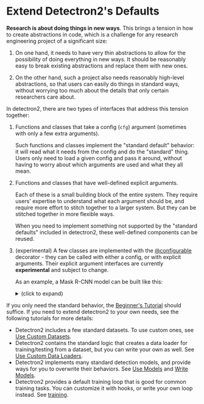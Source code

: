 # Extend Detectron2's Defaults

__Research is about doing things in new ways__.
This brings a tension in how to create abstractions in code,
which is a challenge for any research engineering project of a significant size:

1. On one hand, it needs to have very thin abstractions to allow for the possibility of doing
   everything in new ways. It should be reasonably easy to break existing
   abstractions and replace them with new ones.

2. On the other hand, such a project also needs reasonably high-level
   abstractions, so that users can easily do things in standard ways,
   without worrying too much about the details that only certain researchers care about.

In detectron2, there are two types of interfaces that address this tension together:

1. Functions and classes that take a config (`cfg`) argument
   (sometimes with only a few extra arguments).

   Such functions and classes implement
   the "standard default" behavior: it will read what it needs from the
   config and do the "standard" thing.
   Users only need to load a given config and pass it around, without having to worry about
   which arguments are used and what they all mean.

2. Functions and classes that have well-defined explicit arguments.

   Each of these is a small building block of the entire system.
   They require users' expertise to understand what each argument should be,
   and require more effort to stitch together to a larger system.
   But they can be stitched together in more flexible ways.

   When you need to implement something not supported by the "standard defaults"
   included in detectron2, these well-defined components can be reused.

3. (experimental) A few classes are implemented with the
   [@configurable](../../modules/config.html#detectron2.config.configurable)
   decorator - they can be called with either a config, or with explicit arguments.
   Their explicit argument interfaces are currently __experimental__ and subject to change.

   As an example, a Mask R-CNN model can be built like this:
   <details>
   <summary>
   (click to expand)
   </summary>

   ```python
   model = GeneralizedRCNN(
       backbone=FPN(
           ResNet(
               BasicStem(3, 64),
               [
                   ResNet.make_stage(
                       BottleneckBlock,
                       n,
                       s,
                       in_channels=i,
                       bottleneck_channels=o // 4,
                       out_channels=o,
                       stride_in_1x1=True,
                   )
                   for (n, s, i, o) in zip(
                       [3, 4, 6, 3], [1, 2, 2, 2], [64, 256, 512, 1024], [256, 512, 1024, 2048]
                   )
               ],
               out_features=["res2", "res3", "res4", "res5"],
           ).freeze(2),
           ["res2", "res3", "res4", "res5"],
           256,
           top_block=LastLevelMaxPool(),
       ),
       proposal_generator=RPN(
           in_features=["p2", "p3", "p4", "p5", "p6"],
           head=StandardRPNHead(in_channels=256, num_anchors=3),
           anchor_generator=DefaultAnchorGenerator(
               sizes=[[32], [64], [128], [256], [512]],
               aspect_ratios=[0.5, 1.0, 2.0],
               strides=[4, 8, 16, 32, 64],
               offset=0.0,
           ),
           anchor_matcher=Matcher([0.3, 0.7], [0, -1, 1], allow_low_quality_matches=True),
           box2box_transform=Box2BoxTransform([1.0, 1.0, 1.0, 1.0]),
           batch_size_per_image=256,
           positive_fraction=0.5,
           pre_nms_topk=(2000, 1000),
           post_nms_topk=(1000, 1000),
           nms_thresh=0.7,
       ),
       roi_heads=StandardROIHeads(
           num_classes=80,
           batch_size_per_image=512,
           positive_fraction=0.25,
           proposal_matcher=Matcher([0.5], [0, 1], allow_low_quality_matches=False),
           box_in_features=["p2", "p3", "p4", "p5"],
           box_pooler=ROIPooler(7, (1.0 / 4, 1.0 / 8, 1.0 / 16, 1.0 / 32), 0, "ROIAlignV2"),
           box_head=FastRCNNConvFCHead(
               ShapeSpec(channels=256, height=7, width=7), conv_dims=[], fc_dims=[1024, 1024]
           ),
           box_predictor=FastRCNNOutputLayers(
               ShapeSpec(channels=1024),
               test_score_thresh=0.05,
               box2box_transform=Box2BoxTransform((10, 10, 5, 5)),
               num_classes=80,
           ),
           mask_in_features=["p2", "p3", "p4", "p5"],
           mask_pooler=ROIPooler(14, (1.0 / 4, 1.0 / 8, 1.0 / 16, 1.0 / 32), 0, "ROIAlignV2"),
           mask_head=MaskRCNNConvUpsampleHead(
               ShapeSpec(channels=256, width=14, height=14),
               num_classes=80,
               conv_dims=[256, 256, 256, 256, 256],
           ),
       ),
       pixel_mean=[103.530, 116.280, 123.675],
       pixel_std=[1.0, 1.0, 1.0],
       input_format="BGR",
   )
   ```

  </details>


If you only need the standard behavior, the [Beginner's Tutorial](getting_started.md)
should suffice. If you need to extend detectron2 to your own needs,
see the following tutorials for more details:

* Detectron2 includes a few standard datasets. To use custom ones, see
  [Use Custom Datasets](datasets.md).
* Detectron2 contains the standard logic that creates a data loader for training/testing from a
  dataset, but you can write your own as well. See [Use Custom Data Loaders](data_loading.md).
* Detectron2 implements many standard detection models, and provide ways for you
  to overwrite their behaviors. See [Use Models](models.md) and [Write Models](write-models.md).
* Detectron2 provides a default training loop that is good for common training tasks.
  You can customize it with hooks, or write your own loop instead. See [training](training.md).
